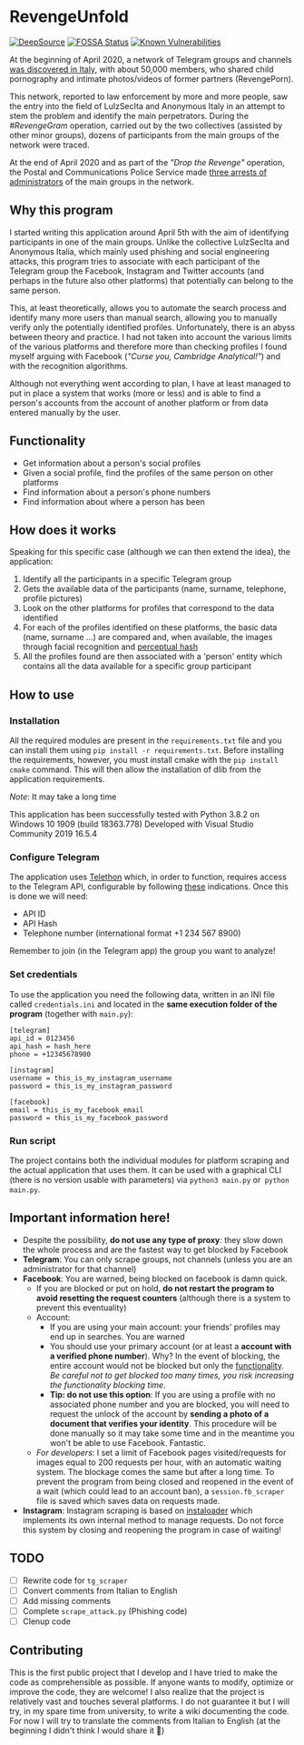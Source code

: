 # RevengeUnfold
[![DeepSource](https://deepsource.io/gh/MillenniumEarl/RevengeUnfold.svg/?label=active+issues&show_trend=true)](https://deepsource.io/gh/MillenniumEarl/RevengeUnfold/?ref=repository-badge)
[![FOSSA Status](https://app.fossa.com/api/projects/git%2Bgithub.com%2FMillenniumEarl%2FRevengeUnfold.svg?type=shield)](https://app.fossa.com/projects/git%2Bgithub.com%2FMillenniumEarl%2FRevengeUnfold?ref=badge_shield)
[![Known Vulnerabilities](https://snyk.io/test/github/MillenniumEarl/RevengeUnfold/badge.svg?targetFile=RevengeUnfold/requirements.txt)](https://snyk.io/test/github/MillenniumEarl/RevengeUnfold?targetFile=RevengeUnfold/requirements.txt)

At the beginning of April 2020, a network of Telegram groups and channels [was discovered in Italy](https://www.repubblica.it/tecnologia/social-network/2020/04/04/news/revenge_porn_e_pedopornografia_telegram_e_diventato_il_far_west_dell_abuso_su_ex_partner_e_minori-253126954/), with about 50,000 members, who shared child pornography and intimate photos/videos of former partners (RevengePorn).

This network, reported to law enforcement by more and more people, saw the entry into the field of LulzSecIta and Anonymous Italy in an attempt to stem the problem and identify the main perpetrators. During the _#RevengeGram_ operation, carried out by the two collectives (assisted by other minor groups), dozens of participants from the main groups of the network were traced.

At the end of April 2020 and as part of the _"Drop the Revenge"_ operation, the Postal and Communications Police Service made [three arrests of administrators](https://www.osservatoreitalia.eu/revenge-porn-denunciati-gli-amministratori-dei-canali-telegram-la-bibbia-5-0-e-stupro-tua-sorella-2-0/) of the main groups in the network.

## Why this program
I started writing this application around April 5th with the aim of identifying participants in one of the main groups.
Unlike the collective LulzSecIta and Anonymous Italia, which mainly used phishing and social engineering attacks, this program tries to associate with each participant of the Telegram group the Facebook, Instagram and Twitter accounts (and perhaps in the future also other platforms) that potentially can belong to the same person.

This, at least theoretically, allows you to automate the search process and identify many more users than manual search, allowing you to manually verify only the potentially identified profiles.
Unfortunately, there is an abyss between theory and practice. I had not taken into account the various limits of the various platforms and therefore more than checking profiles I found myself arguing with Facebook (_"Curse you, Cambridge Analytical!"_) and with the recognition algorithms.

Although not everything went according to plan, I have at least managed to put in place a system that works (more or less) and is able to find a person's accounts from the account of another platform or from data entered manually by the user.

## Functionality
- Get information about a person's social profiles
- Given a social profile, find the profiles of the same person on other platforms
- Find information about a person's phone numbers
- Find information about where a person has been

## How does it works
Speaking for this specific case (although we can then extend the idea), the application:
1. Identify all the participants in a specific Telegram group
2. Gets the available data of the participants (name, surname, telephone, profile pictures)
3. Look on the other platforms for profiles that correspond to the data identified
4. For each of the profiles identified on these platforms, the basic data (name, surname ...) are compared and, when available, the images through facial recognition and [perceptual hash](https://en.wikipedia.org/wiki/Perceptual_hashing)
5. All the profiles found are then associated with a 'person' entity which contains all the data available for a specific group participant

## How to use
### Installation
All the required modules are present in the `requirements.txt` file and you can install them using `pip install -r requirements.txt`.
Before installing the requirements, however, you must install cmake with the `pip install cmake` command. 
This will then allow the installation of dlib from the application requirements.

_Note_: It may take a long time

This application has been successfully tested with Python 3.8.2 on Windows 10 1909 (build 18363.778)
Developed with Visual Studio Community 2019 16.5.4
### Configure Telegram
The application uses [Telethon](https://github.com/LonamiWebs/Telethon) which, in order to function, requires access to the Telegram API, configurable by following [these](https://core.telegram.org/api/obtaining_api_id) indications. Once this is done we will need:
- API ID
- API Hash
- Telephone number (international format +1 234 567 8900)

Remember to join (in the Telegram app) the group you want to analyze!

### Set credentials
To use the application you need the following data, written in an INI file called `credentials.ini` and located in the __same execution folder of the program__ (together with `main.py`):
```
[telegram]
api_id = 0123456
api_hash = hash_here
phone = +12345678900

[instagram]
username = this_is_my_instagram_username
password = this_is_my_instagram_password

[facebook]
email = this_is_my_facebook_email
password = this_is_my_facebook_password
```

### Run script
The project contains both the individual modules for platform scraping and the actual application that uses them. It can be used with a graphical CLI (there is no version usable with parameters) via `python3 main.py` or` python main.py`.

## Important information here!
- Despite the possibility, __do not use any type of proxy__: they slow down the whole process and are the fastest way to get blocked by Facebook
- __Telegram__: You can only scrape groups, not channels (unless you are an administrator for that channel)
- __Facebook__: You are warned, being blocked on facebook is damn quick.
  - If you are blocked or put on hold, __do not restart the program to avoid resetting the request counters__ (although there is a system to prevent this eventuality)
  - Account:
    - If you are using your main account: your friends' profiles may end up in searches. You are warned
    - You should use your primary account (or at least a __account with a verified phone number__). Why? In the event of blocking, the entire account would not be blocked but only the [functionality](https://www.facebook.com/help/116393198446749). _Be careful not to get blocked too many times, you risk increasing the functionality blocking time_.
    - __Tip: do not use this option__: If you are using a profile with no associated phone number and you are blocked, you will need to request the unlock of the account by __sending a photo of a document that verifies your identity__. This procedure will be done manually so it may take some time and in the meantime you won't be able to use Facebook. Fantastic.
  - _For developers_: I set a limit of Facebook pages visited/requests for images equal to 200 requests per hour, with an automatic waiting system. The blockage comes the same but after a long time. To prevent the program from being closed and reopened in the event of a wait (which could lead to an account ban), a `session.fb_scraper` file is saved which saves data on requests made.
- __Instagram__: Instagram scraping is based on [instaloader](https://github.com/instaloader/instaloader) which implements its own internal method to manage requests. Do not force this system by closing and reopening the program in case of waiting!

## TODO
- [ ] Rewrite code for `tg_scraper`
- [ ] Convert comments from Italian to English
- [ ] Add missing comments
- [ ] Complete `scrape_attack.py` (Phishing code) 
- [ ] Clenup code

## Contributing
This is the first public project that I develop and I have tried to make the code as comprehensible as possible. If anyone wants to modify, optimize or improve the code, they are welcome!
I also realize that the project is relatively vast and touches several platforms. I do not guarantee it but I will try, in my spare time from university, to write a wiki documenting the code. 
For now I will try to translate the comments from Italian to English (at the beginning I didn't think I would share it :grimacing:)
